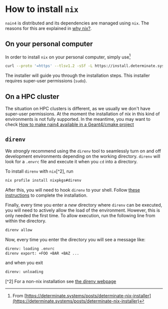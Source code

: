 # How to install `nix`

`nain4` is distributed and its dependencies are managed using
`nix`. The reasons for this are explained in [why nix?](./why-nix.md).

## On your personal computer

In order to install `nix` on your personal computer, simply use[^1]

```bash
curl --proto '=https' --tlsv1.2 -sSf -L https://install.determinate.systems/nix | sh -s -- install
```

The installer will guide you through the installation steps. This
installer requires super-user permissions (`sudo`).

[^1]: From [https://determinate.systems/posts/determinate-nix-installer](https://determinate.systems/posts/determinate-nix-installer)


## On a HPC cluster

The situation on HPC clusters is different, as we usually we don't
have super-user permissions. At the moment the installation of nix in
this kind of environments is not fully supported. In the meantime, you
may want to check [How to make nain4 available in a Geant4/cmake
project](./how-to/enable-nain4-in-cmake.md)


## `direnv`

We *strongly* recommend using the `direnv` tool to seamlessly turn on
and off development environments depending on the working
directory. `direnv` will look for a `.envrc` file and execute it when
you `cd` into a directory.

To install `direnv` with `nix`[^2], run

```bash
nix profile install nixpkgs#direnv
```

After this, you will need to hook `direnv` to your shell. Follow [these instructions](https://direnv.net/docs/hook.html) to complete the installation.

Finally, every time you enter a *new* directory where `direnv` can be executed, you will need to actively allow the load of the environment. However, this is only needed the first time. To allow execution, run the following line from within the directory.

```bash
direnv allow
```

Now, every time you enter the directory you will see a message like:
```bash
direnv: loading .envrc
direnv export: +FOO +BAR +BAZ ...
```

and when you exit
```bash
direnv: unloading
```


[^2] For a non-nix installation see [the direnv webpage](https://direnv.net/)
